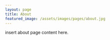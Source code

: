 ```yaml
---
layout: page
title: About
featured_image: /assets/images/pages/about.jpg
---
```


insert about page content here.